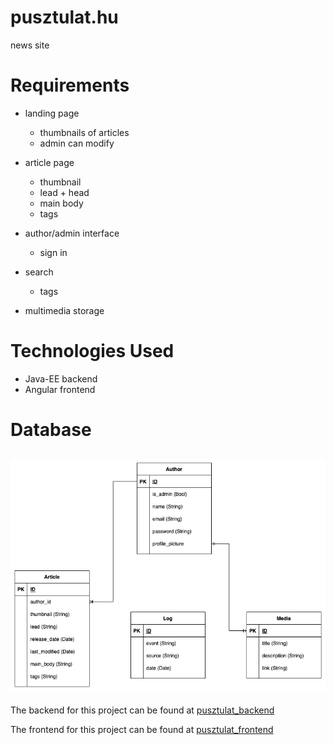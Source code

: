 # pusztulat.hu
news site

# Requirements

* landing page

    * thumbnails of articles
    * admin can modify

* article page

    * thumbnail
    * lead + head
    * main body
    * tags

* author/admin interface

    * sign in

* search

    * tags

* multimedia storage

# Technologies Used

* Java-EE backend
* Angular frontend

# Database

<h2 align="center">
<img src="img/pusztulat_db.png" alt="db_model" width="664">
</h2>

The backend for this project can be found at [pusztulat_backend](https://github.com/acsibacsi/pusztulat_backend)

The frontend for this project can be found at [pusztulat_frontend](https://github.com/acsibacsi/pusztulat_frontend)
